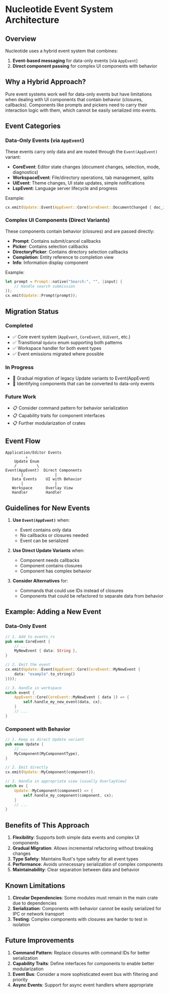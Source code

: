 # Nucleotide Event System Architecture

## Overview

Nucleotide uses a hybrid event system that combines:
1. **Event-based messaging** for data-only events (via `AppEvent`)
2. **Direct component passing** for complex UI components with behavior

## Why a Hybrid Approach?

Pure event systems work well for data-only events but have limitations when dealing with UI components that contain behavior (closures, callbacks). Components like prompts and pickers need to carry their interaction logic with them, which cannot be easily serialized into events.

## Event Categories

### Data-Only Events (via `AppEvent`)

These events carry only data and are routed through the `Event(AppEvent)` variant:

- **CoreEvent**: Editor state changes (document changes, selection, mode, diagnostics)
- **WorkspaceEvent**: File/directory operations, tab management, splits
- **UiEvent**: Theme changes, UI state updates, simple notifications
- **LspEvent**: Language server lifecycle and progress

Example:
```rust
cx.emit(Update::Event(AppEvent::Core(CoreEvent::DocumentChanged { doc_id })));
```

### Complex UI Components (Direct Variants)

These components contain behavior (closures) and are passed directly:

- **Prompt**: Contains submit/cancel callbacks
- **Picker**: Contains selection callbacks
- **DirectoryPicker**: Contains directory selection callbacks
- **Completion**: Entity reference to completion view
- **Info**: Information display component

Example:
```rust
let prompt = Prompt::native("Search:", "", |input| {
    // Handle search submission
});
cx.emit(Update::Prompt(prompt));
```

## Migration Status

### Completed
- ✅ Core event system (`AppEvent`, `CoreEvent`, `UiEvent`, etc.)
- ✅ Transitional `Update` enum supporting both patterns
- ✅ Workspace handler for both event types
- ✅ Event emissions migrated where possible

### In Progress
- 🔄 Gradual migration of legacy Update variants to Event(AppEvent)
- 🔄 Identifying components that can be converted to data-only events

### Future Work
- 📋 Consider command pattern for behavior serialization
- 📋 Capability traits for component interfaces
- 📋 Further modularization of crates

## Event Flow

```
Application/Editor Events
         ↓
    Update Enum
    /         \
Event(AppEvent)  Direct Components
       |              |
   Data Events    UI with Behavior
       |              |
   Workspace      Overlay View
   Handler        Handler
```

## Guidelines for New Events

1. **Use `Event(AppEvent)`** when:
   - Event contains only data
   - No callbacks or closures needed
   - Event can be serialized

2. **Use Direct Update Variants** when:
   - Component needs callbacks
   - Component contains closures
   - Component has complex behavior

3. **Consider Alternatives** for:
   - Commands that could use IDs instead of closures
   - Components that could be refactored to separate data from behavior

## Example: Adding a New Event

### Data-Only Event
```rust
// 1. Add to events.rs
pub enum CoreEvent {
    // ...
    MyNewEvent { data: String },
}

// 2. Emit the event
cx.emit(Update::Event(AppEvent::Core(CoreEvent::MyNewEvent { 
    data: "example".to_string() 
})));

// 3. Handle in workspace
match event {
    AppEvent::Core(CoreEvent::MyNewEvent { data }) => {
        self.handle_my_new_event(data, cx);
    }
    // ...
}
```

### Component with Behavior
```rust
// 1. Keep as direct Update variant
pub enum Update {
    // ...
    MyComponent(MyComponentType),
}

// 2. Emit directly
cx.emit(Update::MyComponent(component));

// 3. Handle in appropriate view (usually OverlayView)
match ev {
    Update::MyComponent(component) => {
        self.handle_my_component(component, cx);
    }
    // ...
}
```

## Benefits of This Approach

1. **Flexibility**: Supports both simple data events and complex UI components
2. **Gradual Migration**: Allows incremental refactoring without breaking changes
3. **Type Safety**: Maintains Rust's type safety for all event types
4. **Performance**: Avoids unnecessary serialization of complex components
5. **Maintainability**: Clear separation between data and behavior

## Known Limitations

1. **Circular Dependencies**: Some modules must remain in the main crate due to dependencies
2. **Serialization**: Components with behavior cannot be easily serialized for IPC or network transport
3. **Testing**: Complex components with closures are harder to test in isolation

## Future Improvements

1. **Command Pattern**: Replace closures with command IDs for better serialization
2. **Capability Traits**: Define interfaces for components to enable better modularization
3. **Event Bus**: Consider a more sophisticated event bus with filtering and priority
4. **Async Events**: Support for async event handlers where appropriate